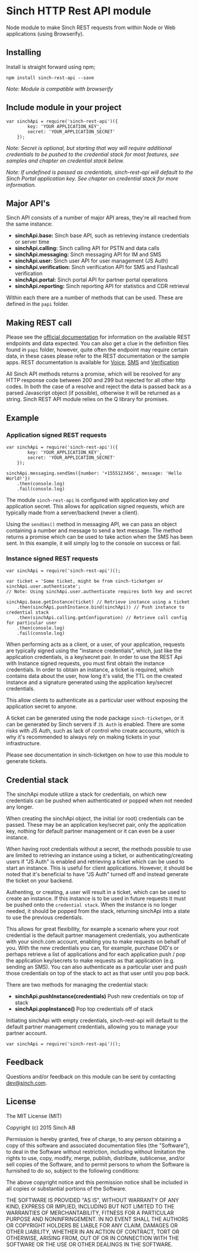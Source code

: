 # Sinch HTTP Rest API module

Node module to make Sinch REST requests from within Node or Web applications (using Browserify).  

## Installing

Install is straight forward using npm;

	npm install sinch-rest-api --save

_Note: Module is compatible with browserify_

## Include module in your project

	var sinchApi = require('sinch-rest-api')({
			key: 'YOUR APPLICATION_KEY', 
			secret: 'YOUR_APPLICATION_SECRET'
		});

_Note: Secret is optional, but starting that way will require additional credentials to be pushed to the credential stack for most features, see samples and chapter on credential stack below._

_Note: If undefined is passed as credentials, sinch-rest-api will default to the Sinch Portal application key. See chapter on credential stack for more information._

## Major API's 

Sinch API consists of a number of major API areas, they're all reached from the same instance: 

* __sinchApi.base:__ Sinch base API, such as retrieving instance credentials or server time
* __sinchApi.calling:__ Sinch calling API for PSTN and data calls
* __sinchApi.messaging:__ Sinch messaging API for IM and SMS
* __sinchApi.user:__ Sinch user API for user management (JS Auth)
* __sinchApi.verification:__ Sinch verification API for SMS and Flashcall verification
* __sinchApi.portal:__ Sinch portal API for partner portal operations
* __sinchApi.reporting:__ Sinch reporting API for statistics and CDR retrieval

Within each there are a number of methods that can be used. These are defined in the `papi` folder. 

## Making REST call

Please see the [official documentation](https://www.sinch.com/docs/overview/) for information on the available REST endpoints and data expected. You can also get a clue in the definition files found in `papi` folder, however, quite often the endpoint may require certain data, in these cases please refer to the REST documentation or the sample apps. REST documentation is available for [Voice](https://www.sinch.com/docs/voice/rest/), [SMS](https://www.sinch.com/docs/sms/) and [Verification](https://www.sinch.com/docs/verification/rest/)

All Sinch API methods returns a promise, which will be resolved for any HTTP response code between 200 and 299 but rejected for all other http codes. In both the case of a resolve and reject the data is passed back as a parsed Javascript object (if possible), otherwise it will be returned as a string. Sinch REST API module relies on the Q library for promises.

## Example

### Application signed REST requests

	var sinchApi = require('sinch-rest-api')({
			key: 'YOUR_APPLICATION_KEY', 
			secret: 'YOUR_APPLICATION_SECRET'
		}); 

	sinchApi.messaging.sendSms({number: '+1555123456', message: 'Hello World!'})
		.then(console.log)
		.fail(console.log)

The module `sinch-rest-api` is configured with application key _and_ application secret. This allows for application signed requests, which are typically made from a server/backend (never a client). 

Using the `sendSms()` method in messaging API, we can pass an object containing a number and message to send a text message. The method returns a promise which can be used to take action when the SMS has been sent. In this example, it will simply log to the console on success or fail. 

### Instance signed REST requests

	var sinchApi = require('sinch-rest-api')(); 

	var ticket = 'Some ticket, might be from sinch-ticketgen or sinchApi.user.authenticate';
	// Note: Using sinchApi.user.authenticate requires both key and secret

	sinchApi.base.getInstance(ticket) // Retrieve instance using a ticket
		.then(sinchApi.pushInstance.bind(sinchApi)) // Push instance to credential stack
		.then(sinchApi.calling.getConfiguration) // Retrieve call config for particular user
		.then(console.log)
		.fail(console.log)

When performing acts as a client, or a user, of your application, requests are typically signed using the "instance credentials", which, just like the application credentials, is a key/secret pair. In order to use the REST Api with Instance signed requests, you must first obtain the instance credentials. In order to obtain an instance, a ticket is required, which contains data about the user, how long it's valid, the TTL on the created instance and a signature generated using the application key/secret credentials. 

This allow clients to authenticate as a particular user without exposing the application secret to anyone. 

A ticket can be generated using the node package `sinch-ticketgen`, or it can be generated by Sinch servers if `JS Auth` is enabled. There are some risks with JS Auth, such as lack of control who create accounts, which is why it's recommended to always rely on making tickets in your infrastructure.

Please see documentation in sinch-ticketgen on how to use this module to generate tickets. 

## Credential stack

The sinchApi module utilize a stack for credentials, on which new credentials can be pushed when authenticated or popped when not needed any longer. 

When creating the sinchApi object, the initial (or root) credentials can be passed. These may be an application key/secret pair, only the application key, nothing for default partner management or it can even be a user instance. 

When having root credentials without a secret, the methods possible to use are limited to retrieving an instance using a ticket, or authenticating/creating users if "JS Auth" is enabled and retrieving a ticket which can be used to start an instance. This is useful for client applications. However, it should be noted that it's beneficial to have "JS Auth" turned off and instead generate the ticket on your backend. 

Authenting, or creating, a user will result in a ticket, which can be used to create an instance. If this instance is to be used in future requests it must be pushed onto the `credential stack`. When the instance is no longer needed, it should be popped from the stack, returning sinchApi into a state to use the previous credentials.

This allows for great flexibility, for example a scenario where your root credential is the default partner management credentials, you authenticate with your sinch.com account, enabling you to make requests on behalf of you. With the new credentials you can, for example, purchase DID's or perhaps retrieve a list of applications and for each application push / pop the application key/secrets to make requests as that application (e.g. sending an SMS). You can also authenticate as a particular user and push those credentials on top of the stack to act as that user until you pop back. 

There are two methods for managing the credential stack: 

* __sinchApi.pushInstance(credentials)__ Push new credentials on top of stack
* __sinchApi.popInstance()__ Pop top credentials off of stack

Initiating sinchApi with empty credentials, sinch-rest-api will default to the default partner management credentials, allowing you to manage your partner account. 

	var sinchApi = require('sinch-rest-api')(); 

## Feedback 

Questions and/or feedback on this module can be sent by contacting [dev@sinch.com](mailto:dev@sinch.com).

## License

The MIT License (MIT)

Copyright (c) 2015 Sinch AB

Permission is hereby granted, free of charge, to any person obtaining a copy
of this software and associated documentation files (the "Software"), to deal
in the Software without restriction, including without limitation the rights
to use, copy, modify, merge, publish, distribute, sublicense, and/or sell
copies of the Software, and to permit persons to whom the Software is
furnished to do so, subject to the following conditions:

The above copyright notice and this permission notice shall be included in
all copies or substantial portions of the Software.

THE SOFTWARE IS PROVIDED "AS IS", WITHOUT WARRANTY OF ANY KIND, EXPRESS OR
IMPLIED, INCLUDING BUT NOT LIMITED TO THE WARRANTIES OF MERCHANTABILITY,
FITNESS FOR A PARTICULAR PURPOSE AND NONINFRINGEMENT. IN NO EVENT SHALL THE
AUTHORS OR COPYRIGHT HOLDERS BE LIABLE FOR ANY CLAIM, DAMAGES OR OTHER
LIABILITY, WHETHER IN AN ACTION OF CONTRACT, TORT OR OTHERWISE, ARISING FROM,
OUT OF OR IN CONNECTION WITH THE SOFTWARE OR THE USE OR OTHER DEALINGS IN
THE SOFTWARE.
